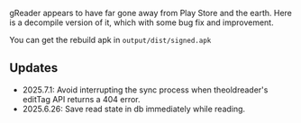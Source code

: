 gReader appears to have far gone away from Play Store and the earth. Here is a decompile version of it, which with some bug fix and improvement.


You can get the rebuild apk in `output/dist/signed.apk`


## Updates

- 2025.7.1: ​Avoid interrupting the sync process when theoldreader's editTag API returns a 404 error.
- 2025.6.26: Save read state in db immediately while reading.
